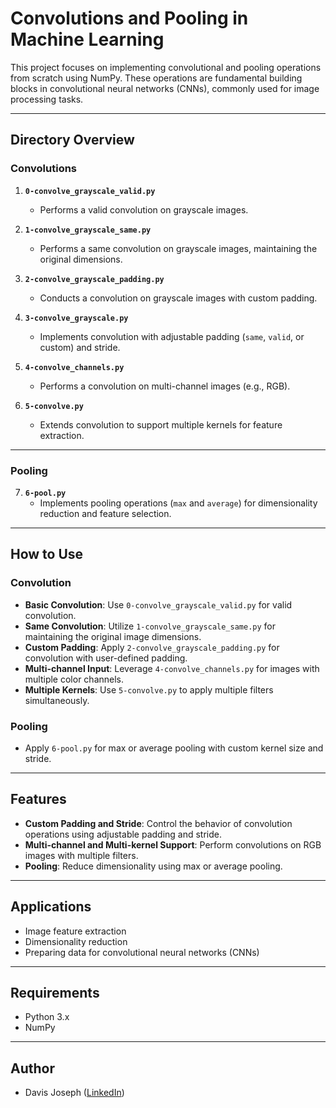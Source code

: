# Convolutions and Pooling in Machine Learning

This project focuses on implementing convolutional and pooling operations from scratch using NumPy. These operations are fundamental building blocks in convolutional neural networks (CNNs), commonly used for image processing tasks.

---

## Directory Overview

### Convolutions
1. **`0-convolve_grayscale_valid.py`**
   - Performs a valid convolution on grayscale images.

2. **`1-convolve_grayscale_same.py`**
   - Performs a same convolution on grayscale images, maintaining the original dimensions.

3. **`2-convolve_grayscale_padding.py`**
   - Conducts a convolution on grayscale images with custom padding.

4. **`3-convolve_grayscale.py`**
   - Implements convolution with adjustable padding (`same`, `valid`, or custom) and stride.

5. **`4-convolve_channels.py`**
   - Performs a convolution on multi-channel images (e.g., RGB).

6. **`5-convolve.py`**
   - Extends convolution to support multiple kernels for feature extraction.

---

### Pooling
7. **`6-pool.py`**
   - Implements pooling operations (`max` and `average`) for dimensionality reduction and feature selection.

---

## How to Use

### Convolution
- **Basic Convolution**: Use `0-convolve_grayscale_valid.py` for valid convolution.
- **Same Convolution**: Utilize `1-convolve_grayscale_same.py` for maintaining the original image dimensions.
- **Custom Padding**: Apply `2-convolve_grayscale_padding.py` for convolution with user-defined padding.
- **Multi-channel Input**: Leverage `4-convolve_channels.py` for images with multiple color channels.
- **Multiple Kernels**: Use `5-convolve.py` to apply multiple filters simultaneously.

### Pooling
- Apply `6-pool.py` for max or average pooling with custom kernel size and stride.

---

## Features

- **Custom Padding and Stride**: Control the behavior of convolution operations using adjustable padding and stride.
- **Multi-channel and Multi-kernel Support**: Perform convolutions on RGB images with multiple filters.
- **Pooling**: Reduce dimensionality using max or average pooling.

---

## Applications
- Image feature extraction
- Dimensionality reduction
- Preparing data for convolutional neural networks (CNNs)

---

## Requirements
- Python 3.x
- NumPy

---

## Author
- Davis Joseph ([LinkedIn]([https://www.linkedin.com/in/davis-joseph/](https://www.linkedin.com/in/davisjoseph767/)))

